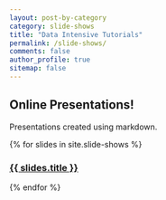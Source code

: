 ```yaml
---
layout: post-by-category
category: slide-shows
title: "Data Intensive Tutorials"
permalink: /slide-shows/
comments: false
author_profile: true
sitemap: false
---
```


## Online Presentations!

Presentations created using markdown.

{% for slides in site.slide-shows %}
<h3><a href="{{ site.url }}{{ site.baseurl }}{{ slides.url }}">{{ slides.title }}</a></h3>

{% endfor %}
